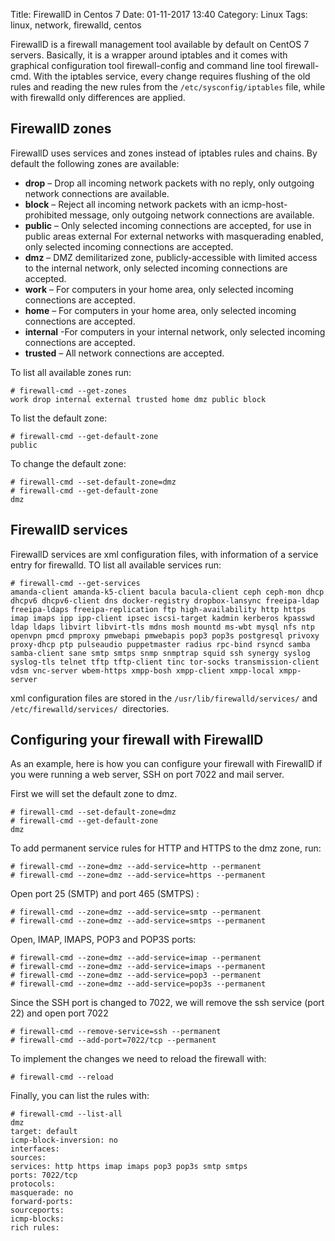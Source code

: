 Title: FirewallD in Centos 7
Date: 01-11-2017 13:40
Category: Linux
Tags: linux, network, firewalld, centos

FirewallD is a firewall management tool available by default on CentOS 7 servers. Basically, it is a wrapper around iptables and it comes with graphical configuration tool firewall-config and command line tool firewall-cmd. With the iptables service, every change requires flushing of the old rules and reading the new rules from the `/etc/sysconfig/iptables` file, while with firewalld only differences are applied.

## FirewallD zones

FirewallD uses services and zones instead of iptables rules and chains. By default the following zones are available:

* **drop** – Drop all incoming network packets with no reply, only outgoing network connections are available.
* **block** – Reject all incoming network packets with an icmp-host-prohibited message, only outgoing network connections are available.
* **public** – Only selected incoming connections are accepted, for use in public areas
    external For external networks with masquerading enabled, only selected incoming connections are accepted.
* **dmz** – DMZ demilitarized zone, publicly-accessible with limited access to the internal network, only selected incoming connections are accepted.
* **work** – For computers in your home area, only selected incoming connections are accepted.
* **home** – For computers in your home area, only selected incoming connections are accepted.
* **internal** -For computers in your internal network, only selected incoming connections are accepted.
* **trusted** – All network connections are accepted.

To list all available zones run:

```
# firewall-cmd --get-zones
work drop internal external trusted home dmz public block
```

To list the default zone:

```
# firewall-cmd --get-default-zone
public
```

To change the default zone:

```
# firewall-cmd --set-default-zone=dmz
# firewall-cmd --get-default-zone
dmz
```

## FirewallD services

FirewallD services are xml configuration files, with information of a service entry for firewalld. TO list all available services run:

```
# firewall-cmd --get-services
amanda-client amanda-k5-client bacula bacula-client ceph ceph-mon dhcp dhcpv6 dhcpv6-client dns docker-registry dropbox-lansync freeipa-ldap freeipa-ldaps freeipa-replication ftp high-availability http https imap imaps ipp ipp-client ipsec iscsi-target kadmin kerberos kpasswd ldap ldaps libvirt libvirt-tls mdns mosh mountd ms-wbt mysql nfs ntp openvpn pmcd pmproxy pmwebapi pmwebapis pop3 pop3s postgresql privoxy proxy-dhcp ptp pulseaudio puppetmaster radius rpc-bind rsyncd samba samba-client sane smtp smtps snmp snmptrap squid ssh synergy syslog syslog-tls telnet tftp tftp-client tinc tor-socks transmission-client vdsm vnc-server wbem-https xmpp-bosh xmpp-client xmpp-local xmpp-server
```

xml configuration files are stored in the `/usr/lib/firewalld/services/` and `/etc/firewalld/services/ `directories.

## Configuring your firewall with FirewallD

As an example, here is how you can configure your firewall with FirewallD if you were running a web server, SSH on port 7022 and mail server.

First we will set the default zone to dmz.

```
# firewall-cmd --set-default-zone=dmz
# firewall-cmd --get-default-zone
dmz
```

To add permanent service rules for HTTP and HTTPS to the dmz zone, run:

```
# firewall-cmd --zone=dmz --add-service=http --permanent
# firewall-cmd --zone=dmz --add-service=https --permanent
```

Open port 25 (SMTP) and port 465 (SMTPS) :

```
# firewall-cmd --zone=dmz --add-service=smtp --permanent
# firewall-cmd --zone=dmz --add-service=smtps --permanent
```

Open, IMAP, IMAPS, POP3 and POP3S ports:

```
# firewall-cmd --zone=dmz --add-service=imap --permanent
# firewall-cmd --zone=dmz --add-service=imaps --permanent
# firewall-cmd --zone=dmz --add-service=pop3 --permanent
# firewall-cmd --zone=dmz --add-service=pop3s --permanent
```

Since the SSH port is changed to 7022, we will remove the ssh service (port 22) and open port 7022

```
# firewall-cmd --remove-service=ssh --permanent 
# firewall-cmd --add-port=7022/tcp --permanent 
```

To implement the changes we need to reload the firewall with:

```
# firewall-cmd --reload
```

Finally, you can list the rules with:

```
# firewall-cmd --list-all
dmz
target: default
icmp-block-inversion: no
interfaces:
sources:
services: http https imap imaps pop3 pop3s smtp smtps
ports: 7022/tcp
protocols:
masquerade: no
forward-ports:
sourceports:
icmp-blocks:
rich rules:
```
 

